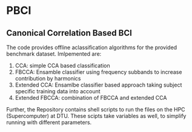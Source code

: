 # PBCI
## Canonical Correlation Based BCI

The code provides offline aclassification algorithms for the provided benchmark dataset. Imlpemented are:

 1. CCA: simple CCA based classification
 2. FBCCA: Ensamble classifier using frequency subbands to increase contribution by harmonics
 3. Extended CCA: Ensamlbe classifier based approach taking subject specific training data into account
 4. Extended FBCCA: combination of FBCCA and extended CCA
 
Further, the Repository contains shell scripts to run the files on the HPC (Supercomputer) at DTU. These scipts take variables as well, to simplify running with different parameters.

```

```
